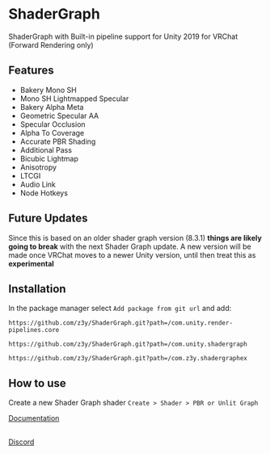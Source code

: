 # ShaderGraph
ShaderGraph with Built-in pipeline support for Unity 2019 for VRChat (Forward Rendering only)

## Features
- Bakery Mono SH
- Mono SH Lightmapped Specular
- Bakery Alpha Meta
- Geometric Specular AA
- Specular Occlusion
- Alpha To Coverage
- Accurate PBR Shading
- Additional Pass
- Bicubic Lightmap
- Anisotropy
- LTCGI
- Audio Link
- Node Hotkeys 

## Future Updates
Since this is based on an older shader graph version (8.3.1) **things are likely going to break**  with the next Shader Graph update. A new version will be made once VRChat moves to a newer Unity version, until then treat this as **experimental**


## Installation
In the package manager select `Add package from git url` and add:

`https://github.com/z3y/ShaderGraph.git?path=/com.unity.render-pipelines.core`

`https://github.com/z3y/ShaderGraph.git?path=/com.unity.shadergraph`

`https://github.com/z3y/ShaderGraph.git?path=/com.z3y.shadergraphex`

## How to use
Create a new Shader Graph shader `Create > Shader > PBR or Unlit Graph`

[Documentation](https://github.com/z3y/ShaderGraph/blob/main/Documentation.md)

##

[Discord](https://discord.gg/bw46tKgRFT)
